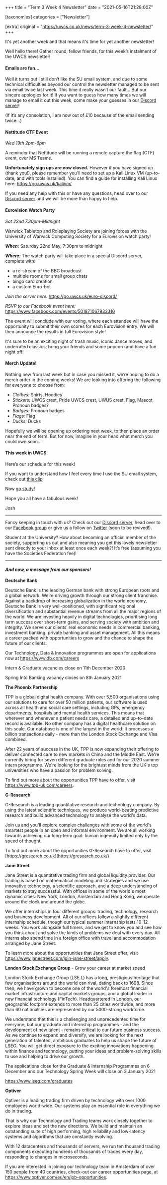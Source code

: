 +++
title = "Term 3 Week 4 Newsletter"
date = "2021-05-16T21:28:00Z"

[taxonomies]
categories = ["Newsletter"]

[extra]
original = "https://uwcs.co.uk/news/term-3-week-4-newsletter/"
+++

<p>It&#x27;s yet another week and that means it&#x27;s time for yet another newsletter!</p>

<!-- more -->

Well hello there\! Gather round, fellow friends, for this week’s instalment of the UWCS newsletter\!

#### **Emails are fun…**

Well it turns out I still don’t like the SU email system, and due to some technical difficulties beyond our control the newsletter managed to be sent via email twice last week. This time it really wasn’t our fault… But our sincere apologies for it\! If you want to guess how many times we will manage to email it out this week, come make your guesses in our [Discord server](https://discord.uwcs.uk)\!

(If it’s any consolation, I am now out of £10 because of the email sending twice…)

#### **Nettitude CTF Event**

*Wed 19th 2pm-6pm*

A reminder that Nettitude will be running a remote capture the flag (CTF) event, over MS Teams.

**Unfortunately sign ups are now closed.** However if you have signed up (thank you\!), please remember you'll need to set up a Kali Linux VM (up-to-date, and with tools installed). You can find a guide for installing Kali Linux here: <https://go.uwcs.uk/kalivm/>

If you need any help with this or have any questions, head over to our [Discord server](https://discord.uwcs.uk) and we will be more than happy to help.

#### **Eurovision Watch Party**

*Sat 22nd 7.30pm-Midnight*

Warwick Tabletop and Roleplaying Society are joining forces with the University of Warwick Computing Society for a Eurovision watch party\!

***When:*** Saturday 22nd May, 7:30pm to midnight

***Where:*** The watch party will take place in a special Discord server, complete with:

  - a re-stream of the BBC broadcast
  - multiple rooms for small group chats
  - bingo card creation
  - a custom Euro-bot

*Join the server here:* <https://go.uwcs.uk/euro-discord/>

*RSVP to our Facebook event here:* <https://www.facebook.com/events/501871067933310>

The event will conclude with our voting, where each attendee will have the opportunity to submit their own scores for each Eurovision entry. We will then announce the results in full Eurovision style\!

It's sure to be an exciting night of trash music, iconic dance moves, and underrated classics; bring your friends and some popcorn and have a fun night off\!

#### **Merch Update\!**

Nothing new from last week but in case you missed it, we’re hoping to do a merch order in the coming weeks\! We are looking into offering the following for everyone to choose from:

  - *Clothes:* Shirts, Hoodies
  - *Stickers:* UWCS crest, Pride UWCS crest, UWUS crest, Flag, Mascot, Pronoun badges?
  - *Badges:* Pronoun badges
  - *Flags:* Flag
  - *Ducks:* Ducks

Hopefully we will be opening up ordering next week, to then place an order near the end of term. But for now, imagine in your head what merch you could own soon...

#### **This week in UWCS**

Here’s our schedule for this week\!

If you want to understand how I feel every time I use the SU email system, check out [this clip](https://www.twitch.tv/drsimonclark/clip/SillyWimpyQueleaNerfBlueBlaster-V-KTV7pWOvAzVdEs)

Now [go study](https://www.twitch.tv/drsimonclark/clip/AggressiveDaintyMushroomFailFish-Qs3DvL-L1cPQrhrH)\!

Hope you all have a fabulous week\!

Josh



***

Fancy keeping in touch with us? Check out our [Discord server](https://discord.uwcs.uk), head over to our [Facebook group](https://www.facebook.com/groups/warwickcompsoc) or give us a follow on [Twitter](https://twitter.com/uwcs) (soon to be revived\!).

Student at the University? How about becoming an official member of the society, supporting us out and also meaning you get this lovely newsletter sent directly to your inbox at least once each week?\! It’s free (assuming you have the Societies Federation fee)\!



***

#### ***And now, a message from our sponsors\!***

**Deutsche Bank**

Deutsche Bank is the leading German bank with strong European roots and a global network. We’re driving growth through our strong client franchise. Against a backdrop of increasing globalization in the world economy, Deutsche Bank is very well-positioned, with significant regional diversification and substantial revenue streams from all the major regions of the world. We are investing heavily in digital technologies, prioritising long term success over short-term gains, and serving society with ambition and integrity. We serve our clients’ real economic needs in commercial banking, investment banking, private banking and asset management. All this means a career packed with opportunities to grow and the chance to shape the future of our clients.

Our Technology, Data & Innovation programmes are open for applications now at <https://www.db.com/careers>

Intern & Graduate vacancies close on 11th December 2020

Spring Into Banking vacancy closes on 8th January 2021

**The Phoenix Partnership**

TPP is a global digital health company. With over 5,500 organisations using our solutions to care for over 50 million patients, our software is used across all health and social care settings, including GPs, emergency departments, hospitals and mental health services. This means that wherever and whenever a patient needs care, a detailed and up-to-date record is available. No other company has a digital healthcare solution on this scale. Our database is one of the largest in the world. It processes a billion transactions daily - more than the London Stock Exchange and Visa combined.

After 22 years of success in the UK, TPP is now expanding their offering to deliver connected care to new markets in China and the Middle East. We're currently hiring for seven different graduate roles and for our 2020 summer intern programme. We're looking for the brightest minds from the UK's top universities who have a passion for problem solving.

To find out more about the opportunities TPP have to offer, visit <https://www.tpp-uk.com/careers>.

**G-Research**

G-Research is a leading quantitative research and technology company. By using the latest scientific techniques, we produce world-beating predictive research and build advanced technology to analyse the world's data.

Join us and you'll explore complex challenges with some of the world's smartest people in an open and informal environment. We are all working towards achieving our long-term goal: human ingenuity limited only by the speed of thought.

To find out more about the opportunities G-Research have to offer, visit [https://gresearch.co.uk](https://gresearch.co.uk/)

**Jane Street**

Jane Street is a quantitative trading firm and global liquidity provider. Our trading is based on mathematical modeling and strategies and we use innovative technology, a scientific approach, and a deep understanding of markets to stay successful. With offices in some of the world's most dynamic cities: New York, London, Amsterdam and Hong Kong, we operate around the clock and around the globe.

We offer internships in four different groups: trading, technology, research and business development. All of our offices follow a slightly different internship schedule, though our typical summer internship lasts 10-12 weeks. You work alongside full timers, and we get to know you and see how you think about and solve the kinds of problems we deal with every day. All interns also spend time in a foreign office with travel and accommodation arranged by Jane Street.

To learn more about the opportunities that Jane Street offer, visit <https://www.janestreet.com/join-jane-street/apply>.

**London Stock Exchange Group** - Grow your career at market speed

London Stock Exchange Group (LSE.L) has a long, prestigious heritage that few organisations around the world can rival, dating back to 1698. Since then, we have grown to become one of the world's foremost financial market infrastructure and capital markets groups, and a global leader in new financial technology (FinTech). Headquartered in London, our geographic footprint extends to more than 25 cities worldwide, and more than 60 nationalities are represented by our 5000-strong workforce.

We understand that this is a challenging and unprecedented time for everyone, but our graduate and internship programmes - and the development of new talent - remains critical to our future business success. As we continue to expand and diversify, we are looking for the next generation of talented, ambitious graduates to help us shape the future of LSEG. You will get direct exposure to the exciting innovations happening within finance and technology, putting your ideas and problem-solving skills to use and helping to drive our growth.

The applications close for the Graduate & Internship Programmes on 6 December and our Technology Spring Week will close on 3 January 2021

<https://www.lseg.com/graduates>

**Optiver**

Optiver is a leading trading firm driven by technology with over 1000 employees world-wide. Our systems play an essential role in everything we do in trading.

That is why our Technology and Trading teams work closely together to explore ideas and set the new directions. We build and maintain an outstanding suite of high performing, high reliability and low-latency systems and algorithms that are constantly evolving.

With 12 datacenters and thousands of servers, we run ten thousand trading components executing hundreds of thousands of trades every day, responding to changes in microseconds.

If you are interested in joining our technology team in Amsterdam of over 150 people from 40 countries, check-out our career opportunities page, at <https://www.optiver.com/eu/en/job-opportunities>.

